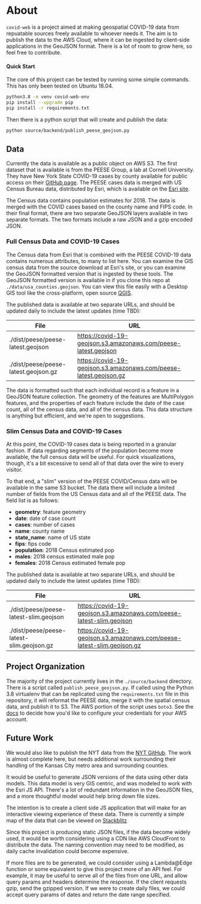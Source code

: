 # About

`covid-web` is a project aimed at making geospatial COVID-19 data from repuatable sources freely available to whoever needs it. The aim is to publish the data to the AWS Cloud, where it can be ingested by client-side applications in the GeoJSON format. There is a lot of room to grow here, so feel free to contribute.

#### Quick Start

The core of this project can be tested by running some simple commands. This has only been tested on Ubuntu 18.04.

```bash
python3.8 -m venv covid-web-env
pip install --upgrade pip
pip install -r requirements.txt
```

Then there is a python script that will create and publish the data:

```bash
python source/backend/publish_peese_geojson.py
```

## Data 

Currently the data is available as a public object on AWS S3. The first dataset that is available is from the PEESE Group, a lab at Cornell University. They have New York State COVID-19 cases by county available for public access on their [GitHub page](https://github.com/PEESEgroup/PEESE-COVID19). The PEESE cases data is merged with US Census Bureau data, distributed by Esri, which is available on the [Esri site](https://www.arcgis.com/home/item.html?id=a00d6b6149b34ed3b833e10fb72ef47b).

The Census data contains population estimates for 2018. The data is merged with the COVID cases based on the county name and FIPS code. In their final format, there are two separate GeoJSON layers available in two separate formats. The two formats include a raw JSON and a gzip encoded JSON.

### Full Census Data and COVID-19 Cases

The Census data from Esri that is combined with the PEESE COVID-19 data contains numerous attributes, to many to list here. You can examine the GIS census data from the source download at Esri's site, or you can examine the GeoJSON formatted version that is ingested by these tools. The GeoJSON formatted version is available in if you clone this repo at `./data/usa_counties.geojson`. You can view this file easily with a Desktop GIS tool like the cross-platform, open source [QGIS](https://qgis.org/en/site/).

The published data is available at two separate URLs, and should be updated daily to include the latest updates (time TBD):

|     File                             |                           URL                                |
|--------------------------------------|--------------------------------------------------------------|
| ./dist/peese/peese-latest.geojson    | https://covid-19-geojson.s3.amazonaws.com/peese-latest.geojson |
| ./dist/peese/peese-latest.geojson.gz | https://covid-19-geojson.s3.amazonaws.com/peese-latest.geojson.gz | 

The data is formatted such that each individual record is a feature in a GeoJSON feature collection. The geometry of the features are MultiPolygon features, and the properties of each feature include the date of the case count, all of the census data, and all of the census data. This data structure is anything but efficient, and we're open to suggestions.

### Slim Census Data and COVID-19 Cases

At this point, the COVID-19 cases data is being reported in a granular fashion. If data regarding segments of the population become more available, the full census data will be useful. For quick visualizations, though, it's a bit excessive to send all of that data over the wire to every visitor.

To that end, a "slim" version of the PEESE COVID/Census data will be available in the same S3 bucket. The data there will include a limited number of fields from the US Census data and all of the PEESE data. The field list is as follows:

- **geometry**: feature geometry
- **date**: date of case count
- **cases**: number of cases
- **name**: county name
- **state_name**: name of US state
- **fips**: fips code
- **population**: 2018 Census estimated pop
- **males**: 2018 census estimated male pop
- **females**: 2018 Census estimated female pop

The published data is available at two separate URLs, and should be updated daily to include the latest updates (time TBD):

|     File                             |                           URL                                |
|--------------------------------------|--------------------------------------------------------------|
| ./dist/peese/peese-latest-slim.geojson    | https://covid-19-geojson.s3.amazonaws.com/peese-latest-slim.geojson |
| ./dist/peese/peese-latest-slim.geojson.gz | https://covid-19-geojson.s3.amazonaws.com/peese-latest-slim.geojson.gz | 

## Project Organization

The majority of the project currently lives in the `./source/backend` directory. There is a script called `publish_peese_geojson.py`. If called using the Python 3.8 virtualenv that can be replicated using the `requirements.txt` file in this repository, it will reformat the PEESE data, merge it with the spatial census data, and publish it to S3. The AWS portion of the script uses `boto3`. See the [docs](https://boto3.amazonaws.com/v1/documentation/api/latest/guide/configuration.html) to decide how you'd like to configure your credentials for your AWS account.

## Future Work

We would also like to publish the NYT data from the [NYT GitHub](https://github.com/nytimes/covid-19-data). The work is almost complete here, but needs additional work surrounding their handling of the Kansas City metro area and surrounding counties.

It would be useful to generate JSON versions of the data using other data models. This data model is very GIS centric, and was modeled to work with the Esri JS API. There's a lot of redundant information in the GeoJSON files, and a more thoughtful model would help bring down file sizes.

The intention is to create a client side JS application that will make for an interactive viewing experience of these data. There is currently a simple map of the data that can be viewed on [Stackblitz](https://stackblitz.com/edit/esri-play-peese-data?file=src%2Fapp%2Fesri-map%2Fesri-map.component.ts)

Since this project is producing static JSON files, if the data become widely used, it would be worth considering using a CDN like AWS CloudFront to distribute the data. The naming convention may need to be modified, as daily cache invalidation could become expensive.

If more files are to be generated, we could consider using a Lambda@Edge function or some equivalent to give this project more of an API feel. For example, it may be useful to serve all of the files from one URL, and allow query params and headers determine the response. If the client requests gzip, send the gzipped version. If we were to create daily files, we could accept query params of dates and return the date range specified.
